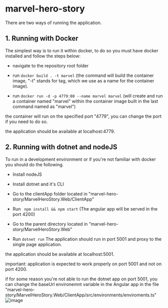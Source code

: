 # marvel-hero-story

There are two ways of running the application.

## 1. Running with Docker

The simplest way is to run it within docker, 
to do so you must have docker installed and follow the steps below:

- navigate to the repository root folder 

- run ```docker build . -t marvel``` (the command will build the container image, "-t" stands for tag, which we use as a name for the container image).

- run ```docker run -d -p 4779:80 --name marvel marvel``` (will create and run a container named "marvel" within the container image built in the last command named as "marvel")

the container will run on the specified port "4779", you can change the port if you need to do so.

the application should be available at localhost:4779.

## 2. Running with dotnet and nodeJS

To run in a development environment or if you're not familiar with docker you should do the following.

- Install nodeJS

- Install dotnet and it's CLI

- Go to the clientApp folder located in "marvel-hero-story/MarvelHeroStory.Web/ClientApp"

- Run ``` npm install && npm start``` (The angular app will be served in the port 4200)

- Go to the parent directory located in "marvel-hero-story/MarvelHeroStory.Web"

- Run ``` dotnet run ``` The application should run in port 5001 and proxy to the single page application.

the application should be available at localhost:5001.

important: application is expected to work properly on port 5001 and not on port 4200.

if for some reason you're not able to run the dotnet app on port 5001, 
you can change the baseUrl environemnt variable in the Angular app in the file "marvel-hero-story/MarvelHeroStory.Web/ClientApp/src/environments/enviroments.ts"
![image](https://user-images.githubusercontent.com/34853683/136316242-8cb8c26d-ca4f-4c45-bf1b-937c43c820df.png)


